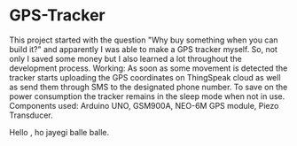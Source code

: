 # GPS-Tracker
This project started with the question "Why buy something when you can build it?" and apparently I was able to make a GPS tracker myself. So, not only I saved some money but I also learned a lot throughout the development process. Working: As soon as some movement is detected the tracker starts uploading the GPS coordinates on ThingSpeak cloud as well as send them through SMS to the designated phone number. To save on the power consumption the tracker remains in the sleep mode when not in use. Components used: Arduino UNO, GSM900A, NEO-6M GPS module, Piezo Transducer.

Hello , ho jayegi balle balle.

